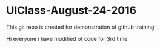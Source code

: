 # UIClass-August-24-2016
This git repo is created for demonstration of github training




Hi everyone i have modified of code for 3rd time


